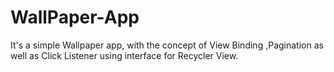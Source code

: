 # WallPaper-App
It's a simple Wallpaper app, with the concept of View Binding  ,Pagination as well as Click Listener using interface for Recycler View.
